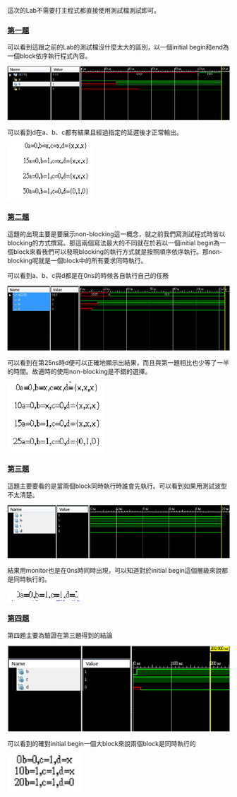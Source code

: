 這次的Lab不需要打主程式都直接使用測試檔測試即可。
### [第一題](https://github.com/stormteeth/verilog-/blob/main/Lab%204/test_1.v)
可以看到這跟之前的Lab的測試檔沒什麼太大的區別，以一個initial begin和end為一個block依序執行程式內容。

![](result/Lab4-1.png)

可以看到d在a、b、c都有結果且經過指定的延遲後才正常輸出。

![](result/Lab4-2.png)

### [第二題](https://github.com/stormteeth/verilog-/blob/main/Lab%204/test_2.v)
這題的出現主要是要展示non-blocking這一概念，就之前我們寫測試程式時皆以blocking的方式撰寫。那這兩個寫法最大的不同就在於若以一個initial begin為一個block來看我們可以發現blocking的執行方式就是按照順序依序執行。那non-blocking呢就是一個block中的所有要求同時執行。

可以看到a、b、c與d都是在0ns的時候各自執行自己的任務

![](result/Lab4-3.png)

可以看到在第25ns時d便可以正確地顯示出結果，而且與第一題相比也少等了一半的時間。故適時的使用non-blocking是不錯的選擇。

![](result/Lab4-4.png)

### [第三題](https://github.com/stormteeth/verilog-/blob/main/Lab%204/text_3.v)
這題主要要看的是當兩個block同時執行時誰會先執行。可以看到如果用測試波型不太清楚。

![](result/Lab4-5.png)

結果用monitor也是在0ns時同時出現，可以知道對於initial begin這個層級來說都是同時執行的。

![](result/Lab4-6.png)

### [第四題](https://github.com/stormteeth/verilog-/blob/main/Lab%204/test_4.v)
第四題主要為驗證在第三題得到的結論

![](result/Lab4-7.png)

可以看到的確對initial begin一個大block來說兩個block是同時執行的

![](result/Lab4-8.png)
